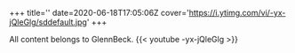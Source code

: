 +++
title=''
date=2020-06-18T17:05:06Z
cover='https://i.ytimg.com/vi/-yx-jQleGlg/sddefault.jpg'
+++

All content belongs to GlennBeck.
{{< youtube -yx-jQleGlg >}}
